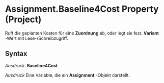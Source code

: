 
# Assignment.Baseline4Cost Property (Project)

Ruft die geplanten Kosten für eine  **Zuordnung** ab, oder legt sie fest. **Variant** -Wert mit Lese-/Schreibzugriff.


## Syntax

 _Ausdruck_. **Baseline4Cost**

 _Ausdruck_ Eine Variable, die ein **Assignment** -Objekt darstellt.

